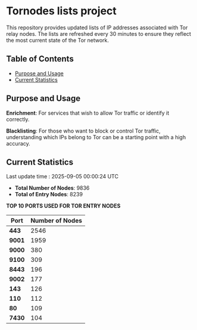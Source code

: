 # Tornodes lists project

This repository provides updated lists of IP addresses associated with Tor relay nodes. The lists are refreshed every 30 minutes to ensure they reflect the most current state of the Tor network.

## Table of Contents

- [Purpose and Usage](#purpose-and-usage)
- [Current Statistics](#current-statistics)


## Purpose and Usage

**Enrichment**: For services that wish to allow Tor traffic or identify it correctly.

**Blacklisting**: For those who want to block or control Tor traffic, understanding which IPs belong to Tor can be a starting point with a high accuracy.

## Current Statistics

Last update time : 2025-09-05 00:00:24 UTC

- **Total Number of Nodes**: 9836
- **Total of Entry Nodes**: 8239

**TOP 10 PORTS USED FOR TOR ENTRY NODES**

| **Port** | **Number of Nodes** |
|------|-----------------|
| **443**   | 2546  |
| **9001**   | 1959  |
| **9000**   | 380  |
| **9100**   | 309  |
| **8443**   | 196  |
| **9002**   | 177  |
| **143**   | 126  |
| **110**   | 112  |
| **80**   | 109  |
| **7430**   | 104  |

